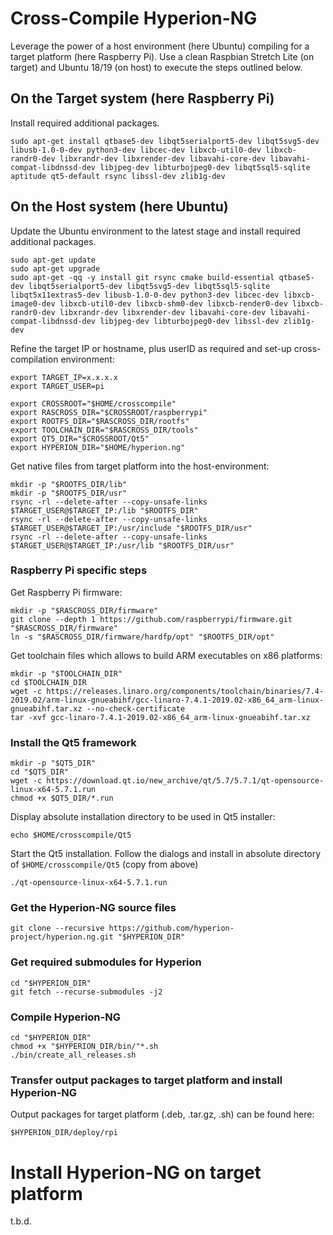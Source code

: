 # Cross-Compile Hyperion-NG
Leverage the power of a host environment (here Ubuntu) compiling for a target platform (here Raspberry Pi).
Use a clean Raspbian Stretch Lite (on target) and Ubuntu 18/19 (on host) to execute the steps outlined below.
## On the Target system (here Raspberry Pi)
Install required additional packages.
```
sudo apt-get install qtbase5-dev libqt5serialport5-dev libqt5svg5-dev libusb-1.0-0-dev python3-dev libcec-dev libxcb-util0-dev libxcb-randr0-dev libxrandr-dev libxrender-dev libavahi-core-dev libavahi-compat-libdnssd-dev libjpeg-dev libturbojpeg0-dev libqt5sql5-sqlite aptitude qt5-default rsync libssl-dev zlib1g-dev
```
## On the Host system (here Ubuntu)
Update the Ubuntu environment to the latest stage and install required additional packages.
```
sudo apt-get update
sudo apt-get upgrade
sudo apt-get -qq -y install git rsync cmake build-essential qtbase5-dev libqt5serialport5-dev libqt5svg5-dev libqt5sql5-sqlite libqt5x11extras5-dev libusb-1.0-0-dev python3-dev libcec-dev libxcb-image0-dev libxcb-util0-dev libxcb-shm0-dev libxcb-render0-dev libxcb-randr0-dev libxrandr-dev libxrender-dev libavahi-core-dev libavahi-compat-libdnssd-dev libjpeg-dev libturbojpeg0-dev libssl-dev zlib1g-dev
```

Refine the target IP or hostname, plus userID as required and set-up cross-compilation environment:
```
export TARGET_IP=x.x.x.x
export TARGET_USER=pi
```
```
export CROSSROOT="$HOME/crosscompile"
export RASCROSS_DIR="$CROSSROOT/raspberrypi"
export ROOTFS_DIR="$RASCROSS_DIR/rootfs"
export TOOLCHAIN_DIR="$RASCROSS_DIR/tools"
export QT5_DIR="$CROSSROOT/Qt5"
export HYPERION_DIR="$HOME/hyperion.ng"
```
Get native files from target platform into the host-environment:
```
mkdir -p "$ROOTFS_DIR/lib"
mkdir -p "$ROOTFS_DIR/usr"
rsync -rl --delete-after --copy-unsafe-links $TARGET_USER@$TARGET_IP:/lib "$ROOTFS_DIR"
rsync -rl --delete-after --copy-unsafe-links $TARGET_USER@$TARGET_IP:/usr/include "$ROOTFS_DIR/usr"
rsync -rl --delete-after --copy-unsafe-links $TARGET_USER@$TARGET_IP:/usr/lib "$ROOTFS_DIR/usr"
```

### Raspberry Pi specific steps
Get Raspberry Pi firmware:
```
mkdir -p "$RASCROSS_DIR/firmware"
git clone --depth 1 https://github.com/raspberrypi/firmware.git "$RASCROSS_DIR/firmware"
ln -s "$RASCROSS_DIR/firmware/hardfp/opt" "$ROOTFS_DIR/opt"
```
Get toolchain files which allows to build ARM executables on x86 platforms:
```
mkdir -p "$TOOLCHAIN_DIR"
cd $TOOLCHAIN_DIR
wget -c https://releases.linaro.org/components/toolchain/binaries/7.4-2019.02/arm-linux-gnueabihf/gcc-linaro-7.4.1-2019.02-x86_64_arm-linux-gnueabihf.tar.xz --no-check-certificate
tar -xvf gcc-linaro-7.4.1-2019.02-x86_64_arm-linux-gnueabihf.tar.xz

```
### Install the Qt5 framework
```
mkdir -p "$QT5_DIR"
cd "$QT5_DIR"
wget -c https://download.qt.io/new_archive/qt/5.7/5.7.1/qt-opensource-linux-x64-5.7.1.run
chmod +x $QT5_DIR/*.run
```
Display absolute installation directory to be used in Qt5 installer:
```
echo $HOME/crosscompile/Qt5
```
Start the Qt5 installation.
Follow the dialogs and install in absolute directory of ```$HOME/crosscompile/Qt5``` (copy from above)
```
./qt-opensource-linux-x64-5.7.1.run
```
### Get the Hyperion-NG source files
```
git clone --recursive https://github.com/hyperion-project/hyperion.ng.git "$HYPERION_DIR"
```
### Get required submodules for Hyperion
```
cd "$HYPERION_DIR"
git fetch --recurse-submodules -j2
```
### Compile Hyperion-NG
```
cd "$HYPERION_DIR"
chmod +x "$HYPERION_DIR/bin/"*.sh
./bin/create_all_releases.sh
```
### Transfer output packages to target platform and install Hyperion-NG
Output packages for target platform (.deb, .tar.gz, .sh) can be found here:
```
$HYPERION_DIR/deploy/rpi
```
# Install Hyperion-NG on target platform
t.b.d.


